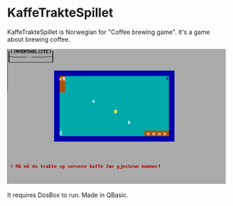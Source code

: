 # KaffeTrakteSpillet

KaffeTrakteSpillet is Norwegian for "Coffee brewing game". It's a game about brewing coffee.

![GIF video of game](kaffe.gif)

It requires DosBox to run. Made in QBasic.
